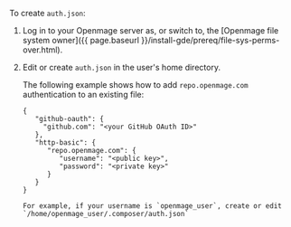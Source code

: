 To create `auth.json`:

1.	Log in to your Openmage server as, or switch to, the [Openmage file system owner]({{ page.baseurl }}/install-gde/prereq/file-sys-perms-over.html).
2.	Edit or create `auth.json` in the user's home directory.

	The following example shows how to add `repo.openmage.com` authentication to an existing file:

        {
           "github-oauth": {
             "github.com": "<your GitHub OAuth ID>"
           },
           "http-basic": {
              "repo.openmage.com": {
                 "username": "<public key>",
                 "password": "<private key>"
              }
           }
        }

       	For example, if your username is `openmage_user`, create or edit `/home/openmage_user/.composer/auth.json`
